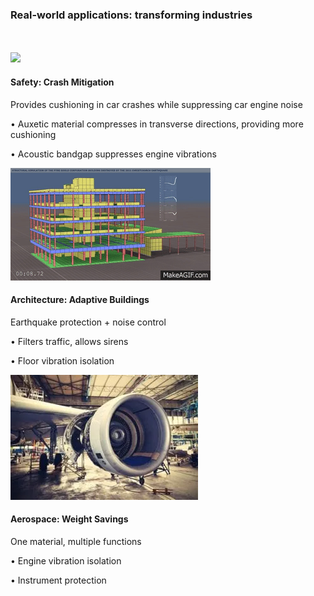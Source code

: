 ---
---

### Real-world applications: transforming industries

<br>
<br>

<div class="grid grid-cols-3 gap-4">
  <div v-click>
    <img src="/images/intro/car.png" class="w-full h-36 object-cover rounded mb-2" />
    <h4 class="font-bold text-lg">Safety: Crash Mitigation</h4>
    <p class="text-sm">Provides cushioning in car crashes while suppressing car engine noise</p>
    <p class="text-xs text-gray-600">• Auxetic material compresses in transverse directions, providing more cushioning</p>
    <p class="text-xs text-gray-600">• Acoustic bandgap suppresses engine vibrations</p>
  </div>
  
  <div v-click>
    <img src="/images/intro/eartquake.gif" class="w-full h-36 object-cover rounded mb-2" />
    <h4 class="font-bold text-lg">Architecture: Adaptive Buildings</h4>
    <p class="text-sm">Earthquake protection + noise control</p>
    <p class="text-xs text-gray-600">• Filters traffic, allows sirens</p>
    <p class="text-xs text-gray-600">• Floor vibration isolation</p>
  </div>
  
  <div v-click>
    <img src="/images/intro/engine.jpg" class="w-full h-36 object-cover rounded mb-2" />
    <h4 class="font-bold text-lg">Aerospace: Weight Savings</h4>
    <p class="text-sm">One material, multiple functions</p>
    <p class="text-xs text-gray-600">• Engine vibration isolation</p>
    <p class="text-xs text-gray-600">• Instrument protection</p>
  </div>
</div>

<!--
These dual-function materials could transform multiple industries.

In medicine, imagine smart stents that expand properly while providing clear ultrasound imaging during procedures.

In architecture, building materials could both absorb seismic energy during earthquakes and filter specific noise frequencies – blocking traffic noise while allowing emergency sirens through.

In aerospace, where weight is critical, a single material could replace multiple systems – isolating engine vibrations while adapting to different flight conditions, potentially saving hundreds of pounds per aircraft.
-->
